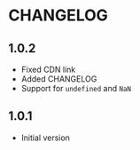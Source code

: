 # CHANGELOG

## 1.0.2

- Fixed CDN link
- Added CHANGELOG
- Support for `undefined` and `NaN`

## 1.0.1

- Initial version
